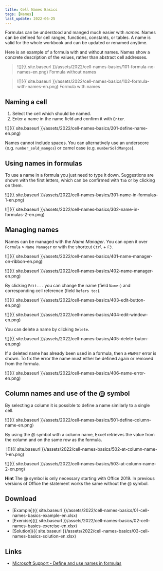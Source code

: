 ```yaml
---
title: Cell Names Basics
tags: [Names]
last_update: 2022-06-25
---
```


Formulas can be understood and manged much easier with *names*.
Names can be defined for cell ranges, functions, constants, or tables.
A name is valid for the whole workbook and can be updated or renamed anytime.

Here is an example of a formula with and without names.
Names show a concrete description of the values, rather than abstract cell addresses.

> ![]({{ site.baseurl }}/assets/2022/cell-names-basics/101-formula-no-names-en.png)
> Formula without names

> ![]({{ site.baseurl }}/assets/2022/cell-names-basics/102-formula-with-names-en.png)
> Formula with names
​​​​​​​

## Naming a cell

1. Select the cell which should be named.
1. Enter a name in the name field and confirm it with `Enter`.

![]({{ site.baseurl }}/assets/2022/cell-names-basics/201-define-name-en.png)

Names cannot include spaces.
You can alternatively use an underscore (e.g. `number_sold_mangos`) or camel case (e.g. `numberSoldMangos`).

## Using names in formulas

To use a name in a formula you just need to type it down.
Suggestions are shown with the first letters, which can be confirmed with `Tab` or by clicking on them.

![]({{ site.baseurl }}/assets/2022/cell-names-basics/301-name-in-formulas-1-en.png)

![]({{ site.baseurl }}/assets/2022/cell-names-basics/302-name-in-formulas-2-en.png)

## Managing names

Names can be managed with the *Name Manager*.
You can open it over `Formula` > `Name Manager` or with the shortcut `Ctrl` + `F3`.

![]({{ site.baseurl }}/assets/2022/cell-names-basics/401-name-manager-on-ribbon-en.png)

![]({{ site.baseurl }}/assets/2022/cell-names-basics/402-name-manager-en.png)

By clicking `Edit...` you can change the name (field `Name:`) and corresponding cell reference (field `Refers to:`).

![]({{ site.baseurl }}/assets/2022/cell-names-basics/403-edit-button-en.png)

![]({{ site.baseurl }}/assets/2022/cell-names-basics/404-edit-window-en.png)

You can delete a name by clicking `Delete`.

![]({{ site.baseurl }}/assets/2022/cell-names-basics/405-delete-buton-en.png)

If a deleted name has already been used in a formula, then a `#NAME?` error is shown.
To fix the error the name must either be defined again or removed from the formula.

![]({{ site.baseurl }}/assets/2022/cell-names-basics/406-name-error-en.png)

## Column names and use of the @ symbol

By selecting a column it is possible to define a name similarly to a single cell.

![]({{ site.baseurl }}/assets/2022/cell-names-basics/501-define-column-name-en.png)

By using the @ symbol with a column name, Excel retrieves the value from the column and on the same row as the formula.

​​​​​​​
![]({{ site.baseurl }}/assets/2022/cell-names-basics/502-at-column-name-1-en.png)

![]({{ site.baseurl }}/assets/2022/cell-names-basics/503-at-column-name-2-en.png)

**Hint** The @ symbol is only necessary starting with Office 2019.
In previous versions of Office the statement works the same without the @ symbol. 

## Download

- [Example]({{ site.baseurl }}/assets/2022/cell-names-basics/01-cell-names-basics-example-en.xlsx)
- [Exercise]({{ site.baseurl }}/assets/2022/cell-names-basics/02-cell-names-basics-exercise-en.xlsx)
- [Solution]({{ site.baseurl }}/assets/2022/cell-names-basics/03-cell-names-basics-solution-en.xlsx)

## Links

- [Microsoft Support - Define and use names in formulas](https://support.microsoft.com/en-us/office/define-and-use-names-in-formulas-4d0f13ac-53b7-422e-afd2-abd7ff379c64)
